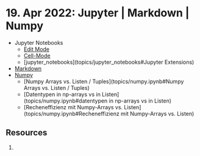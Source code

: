 # 19. Apr 2022: Jupyter | Markdown | Numpy

- Jupyter Notebooks
	- [Edit Mode](topics/jupyter_notebooks#Edit-Mode)
	- [Cell-Mode](topics/jupyter_notebooks#Cell-Mode)
	- [jupyter_notebooks](topics/jupyter_notebooks#Jupyter Extensions)
- [Markdown](topics/markdown) 
- [Numpy](topics/numpy.ipynb) 
	- [Numpy Arrays vs. Listen / Tuples](topics/numpy.ipynb#Numpy Arrays vs. Listen / Tuples)
	- [Datentypen in np-arrays vs in Listen](topics/numpy.ipynb#datentypen in np-arrays vs in Listen)
	- [Recheneffizienz mit Numpy-Arrays vs. Listen](topics/numpy.ipynb#Recheneffizienz mit Numpy-Arrays vs. Listen) 

## Resources
1. 